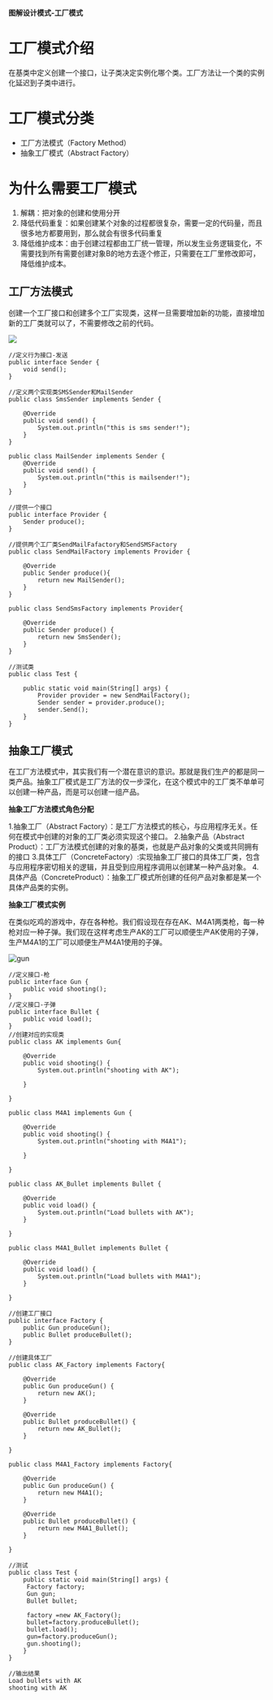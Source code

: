 **图解设计模式-工厂模式**
# 工厂模式介绍
在基类中定义创建一个接口，让子类决定实例化哪个类。工厂方法让一个类的实例化延迟到子类中进行。
# 工厂模式分类
* 工厂方法模式（Factory Method）
* 抽象工厂模式（Abstract Factory）
# 为什么需要工厂模式
1) 解耦：把对象的创建和使用分开
2) 降低代码重复：如果创建某个对象的过程都很复杂，需要一定的代码量，而且很多地方都要用到，那么就会有很多代码重复
3) 降低维护成本：由于创建过程都由工厂统一管理，所以发生业务逻辑变化，不需要找到所有需要创建对象B的地方去逐个修正，只需要在工厂里修改即可，降低维护成本。
## 工厂方法模式
创建一个工厂接口和创建多个工厂实现类，这样一旦需要增加新的功能，直接增加新的工厂类就可以了，不需要修改之前的代码。

![](http://dl.iteye.com/upload/attachment/0083/1185/34a0f8de-16e0-3cd5-9f69-257fcb2be742.jpg)

```
//定义行为接口-发送
public interface Sender {  
    void send();  
}

//定义两个实现类SMSSender和MailSender
public class SmsSender implements Sender {  
  
    @Override  
    public void send() {  
        System.out.println("this is sms sender!");  
    }  
}

public class MailSender implements Sender {  
    @Override  
    public void send() {  
        System.out.println("this is mailsender!");  
    }  
}

//提供一个接口
public interface Provider {  
    Sender produce();  
} 

//提供两个工厂类SendMailFafactory和SendSMSFactory
public class SendMailFactory implements Provider {  
      
    @Override  
    public Sender produce(){  
        return new MailSender();  
    }  
}  

public class SendSmsFactory implements Provider{  
  
    @Override  
    public Sender produce() {  
        return new SmsSender();  
    }  
}

//测试类
public class Test {  
  
    public static void main(String[] args) {  
        Provider provider = new SendMailFactory();  
        Sender sender = provider.produce();  
        sender.Send();  
    }  
} 
```

## 抽象工厂模式
在工厂方法模式中，其实我们有一个潜在意识的意识。那就是我们生产的都是同一类产品。抽象工厂模式是工厂方法的仅一步深化，在这个模式中的工厂类不单单可以创建一种产品，而是可以创建一组产品。

**抽象工厂方法模式角色分配**

1.抽象工厂（Abstract Factory）：是工厂方法模式的核心，与应用程序无关。任何在模式中创建的对象的工厂类必须实现这个接口。
2.抽象产品（Abstract Product）：工厂方法模式创建的对象的基类，也就是产品对象的父类或共同拥有的接口
3.具体工厂（ConcreteFactory）:实现抽象工厂接口的具体工厂类，包含与应用程序密切相关的逻辑，并且受到应用程序调用以创建某一种产品对象。
4.具体产品（ConcreteProduct）：抽象工厂模式所创建的任何产品对象都是某一个具体产品类的实例。

**抽象工厂模式实例**

在类似吃鸡的游戏中，存在各种枪。我们假设现在存在AK、M4A1两类枪，每一种枪对应一种子弹。我们现在这样考虑生产AK的工厂可以顺便生产AK使用的子弹，生产M4A1的工厂可以顺便生产M4A1使用的子弹。

![gun](https://user-gold-cdn.xitu.io/2018/5/27/163a16504cdf4500?w=814&h=380&f=png&s=9052)

```
//定义接口-枪
public interface Gun {
    public void shooting();
}
//定义接口-子弹
public interface Bullet {
    public void load();
}
//创建对应的实现类
public class AK implements Gun{

    @Override
    public void shooting() {
        System.out.println("shooting with AK");

    }

}

public class M4A1 implements Gun {

    @Override
    public void shooting() {
        System.out.println("shooting with M4A1");

    }

}

public class AK_Bullet implements Bullet {

    @Override
    public void load() {
        System.out.println("Load bullets with AK");
    }

}

public class M4A1_Bullet implements Bullet {

    @Override
    public void load() {
        System.out.println("Load bullets with M4A1");
    }

}

//创建工厂接口
public interface Factory {
    public Gun produceGun();
    public Bullet produceBullet();
}

//创建具体工厂
public class AK_Factory implements Factory{

    @Override
    public Gun produceGun() {
        return new AK();
    }

    @Override
    public Bullet produceBullet() {
        return new AK_Bullet();
    }

}

public class M4A1_Factory implements Factory{

    @Override
    public Gun produceGun() {
        return new M4A1();
    }

    @Override
    public Bullet produceBullet() {
        return new M4A1_Bullet();
    }

}

//测试
public class Test {
    public static void main(String[] args) {  
     Factory factory;
     Gun gun;
     Bullet bullet;

     factory =new AK_Factory();
     bullet=factory.produceBullet();
     bullet.load();
     gun=factory.produceGun();
     gun.shooting(); 
    }
}

//输出结果
Load bullets with AK
shooting with AK
```



